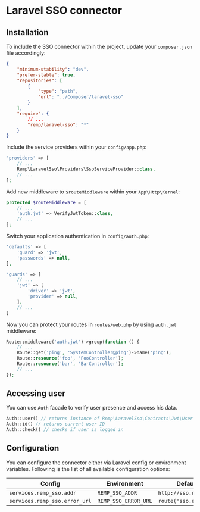 # Laravel SSO connector

## Installation

To include the SSO connector within the project, update your `composer.json` file accordingly:

```json
{
    "minimum-stability": "dev",
    "prefer-stable": true,
    "repositories": [
        {
            "type": "path",
            "url": "../Composer/laravel-sso"
        }
    ],
    "require": {
        // ... 
        "remp/laravel-sso": "*"
    }
}
```

Include the service providers within your `config/app.php`:

```php
'providers' => [
    // ...
    Remp\LaravelSso\Providers\SsoServiceProvider::class,
    // ...
];
```

Add new middleware to `$routeMiddleware` within your `App\Http\Kernel`:

```php
protected $routeMiddleware = [
    // ...
    'auth.jwt' => VerifyJwtToken::class,
    // ...
];
```

Switch your application authentication in `config/auth.php`:

```php
'defaults' => [
    'guard' => 'jwt',
    'passwords' => null,
],

'guards' => [
    // ...
    'jwt' => [
        'driver' => 'jwt',
        'provider' => null,
    ],
    // ...
]
```

Now you can protect your routes in `routes/web.php` by using `auth.jwt` middleware:

```php
Route::middleware('auth.jwt')->group(function () {
    // ...
    Route::get('ping', 'SystemController@ping')->name('ping');
    Route::resource('foo', 'FooController');
    Route::resource('bar', 'BarController');
    // ...
});
```

## Accessing user

You can use `Auth` facade to verify user presence and access his data.

```php
Auth::user() // returns instance of Remp\LaravelSso\Contracts\Jwt\User
Auth::id() // returns current user ID
Auth::check() // checks if user is logged in
```

## Configuration

You can configure the connector either via Laravel config or environment variables. Following is the list
of all available configuration options:

| Config | Environment | Default
| --- | --- | --- |
| `services.remp_sso.addr` | `REMP_SSO_ADDR` | `http://sso.remp.app` |
| `services.remp_sso.error_url` | `REMP_SSO_ERROR_URL` | `route('sso.error')` |